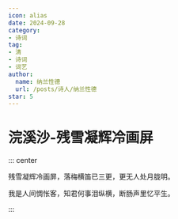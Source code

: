 ```yaml
---
icon: alias
date: 2024-09-28
category:
- 诗词
tag:
- 清
- 诗词
- 词艺
author:
  name: 纳兰性德
  url: /posts/诗人/纳兰性德
star: 5
---
```


# 浣溪沙-残雪凝辉冷画屏

<!-- more -->


::: center 

残雪凝辉冷画屏，落梅横笛已三更，更无人处月胧明。

我是人间惆怅客，知君何事泪纵横，断肠声里忆平生。

:::